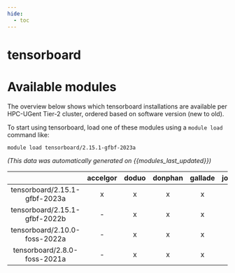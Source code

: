 ```yaml
---
hide:
  - toc
---
```


tensorboard
===========

# Available modules


The overview below shows which tensorboard installations are available per HPC-UGent Tier-2 cluster, ordered based on software version (new to old).

To start using tensorboard, load one of these modules using a `module load` command like:

```shell
module load tensorboard/2.15.1-gfbf-2023a
```

*(This data was automatically generated on {{modules_last_updated}})*  

| |accelgor|doduo|donphan|gallade|joltik|shinx|skitty|
| :---: | :---: | :---: | :---: | :---: | :---: | :---: | :---: |
|tensorboard/2.15.1-gfbf-2023a|x|x|x|x|x|x|x|
|tensorboard/2.15.1-gfbf-2022b|-|x|x|x|-|-|-|
|tensorboard/2.10.0-foss-2022a|-|x|x|x|-|x|-|
|tensorboard/2.8.0-foss-2021a|-|x|x|x|-|-|-|
